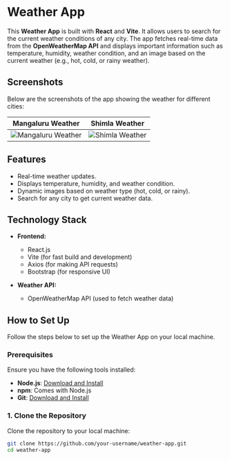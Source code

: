 # Weather App

This **Weather App** is built with **React** and **Vite**. It allows users to search for the current weather conditions of any city. The app fetches real-time data from the **OpenWeatherMap API** and displays important information such as temperature, humidity, weather condition, and an image based on the current weather (e.g., hot, cold, or rainy weather).

## Screenshots

Below are the screenshots of the app showing the weather for different cities:

| **Mangaluru Weather** | **Shimla Weather** |
|----------------------|--------------------|
| ![Mangaluru Weather](https://github.com/user-attachments/assets/ff17fb0a-e28f-4672-aa83-d99d0c30bfd1) | ![Shimla Weather](https://github.com/user-attachments/assets/2a9e3d4e-970f-4860-af8e-685a3ce8c3fd) |



## Features

- Real-time weather updates.
- Displays temperature, humidity, and weather condition.
- Dynamic images based on weather type (hot, cold, or rainy).
- Search for any city to get current weather data.

## Technology Stack

- **Frontend:**
  - React.js
  - Vite (for fast build and development)
  - Axios (for making API requests)
  - Bootstrap (for responsive UI)

- **Weather API:**
  - OpenWeatherMap API (used to fetch weather data)

## How to Set Up

Follow the steps below to set up the Weather App on your local machine.

### Prerequisites

Ensure you have the following tools installed:

- **Node.js**: [Download and Install](https://nodejs.org/)
- **npm**: Comes with Node.js
- **Git**: [Download and Install](https://git-scm.com/)

### 1. Clone the Repository

Clone the repository to your local machine:

```bash
git clone https://github.com/your-username/weather-app.git
cd weather-app
